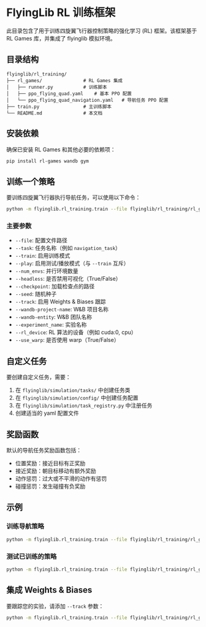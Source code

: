 # FlyingLib RL 训练框架

此目录包含了用于训练四旋翼飞行器控制策略的强化学习 (RL) 框架。该框架基于 RL Games 库，并集成了 flyinglib 模拟环境。

## 目录结构

```
flyinglib/rl_training/
├── rl_games/               # RL Games 集成
│   ├── runner.py           # 训练脚本
│   ├── ppo_flying_quad.yaml    # 基本 PPO 配置
│   └── ppo_flying_quad_navigation.yaml   # 导航任务 PPO 配置
├── train.py                # 主训练脚本
└── README.md               # 本文档
```

## 安装依赖

确保已安装 RL Games 和其他必要的依赖项：

```bash
pip install rl-games wandb gym
```

## 训练一个策略

要训练四旋翼飞行器执行导航任务，可以使用以下命令：

```bash
python -m flyinglib.rl_training.train --file flyinglib/rl_training/rl_games/ppo_flying_quad_navigation.yaml --task navigation_task --train --num_envs 128 --headless=True
```

### 主要参数

- `--file`: 配置文件路径
- `--task`: 任务名称（例如 `navigation_task`）
- `--train`: 启用训练模式
- `--play`: 启用测试/播放模式（与 `--train` 互斥）
- `--num_envs`: 并行环境数量
- `--headless`: 是否禁用可视化（True/False）
- `--checkpoint`: 加载检查点的路径
- `--seed`: 随机种子
- `--track`: 启用 Weights & Biases 跟踪
- `--wandb-project-name`: W&B 项目名称
- `--wandb-entity`: W&B 团队名称
- `--experiment_name`: 实验名称
- `--rl_device`: RL 算法的设备（例如 cuda:0, cpu）
- `--use_warp`: 是否使用 warp（True/False）

## 自定义任务

要创建自定义任务，需要：

1. 在 `flyinglib/simulation/tasks/` 中创建任务类
2. 在 `flyinglib/simulation/config/` 中创建任务配置
3. 在 `flyinglib/simulation/task_registry.py` 中注册任务
4. 创建适当的 yaml 配置文件

## 奖励函数

默认的导航任务奖励函数包括：

- 位置奖励：接近目标有正奖励
- 接近奖励：朝目标移动有额外奖励
- 动作惩罚：过大或不平滑的动作有惩罚
- 碰撞惩罚：发生碰撞有负奖励

## 示例

### 训练导航策略

```bash
python -m flyinglib.rl_training.train --file flyinglib/rl_training/rl_games/ppo_flying_quad_navigation.yaml --task navigation_task --train --num_envs 128
```

### 测试已训练的策略

```bash
python -m flyinglib.rl_training.train --file flyinglib/rl_training/rl_games/ppo_flying_quad_navigation.yaml --task navigation_task --play --checkpoint runs/flying_navigation_ppo/nn/last_best_flying_navigation_ppo.pth --num_envs 16 --headless=False
```

## 集成 Weights & Biases

要跟踪您的实验，请添加 `--track` 参数：

```bash
python -m flyinglib.rl_training.train --file flyinglib/rl_training/rl_games/ppo_flying_quad_navigation.yaml --task navigation_task --train --num_envs 128 --track --wandb-project-name flyinglib_rl --wandb-entity your_team_name
``` 